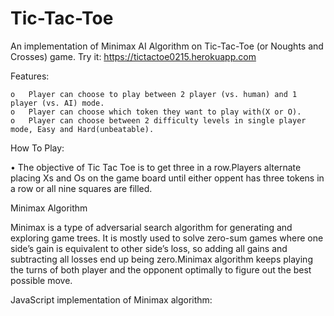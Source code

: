 # Tic-Tac-Toe
An implementation of Minimax AI Algorithm on Tic-Tac-Toe (or Noughts and Crosses) game. Try it: https://tictactoe0215.herokuapp.com

Features:

    o	Player can choose to play between 2 player (vs. human) and 1 player (vs. AI) mode.
    o	Player can choose which token they want to play with(X or O).
    o	Player can choose between 2 difficulty levels in single player mode, Easy and Hard(unbeatable).
    
 How To Play:
 
•	The objective of Tic Tac Toe is to get three in a row.Players alternate placing Xs and Os on the game board until either oppent has three tokens in a row or all nine squares  are filled.
           
Minimax Algorithm

Minimax is a type of adversarial search algorithm for generating and exploring game trees. It is mostly used to solve zero-sum games where one side’s gain is equivalent to other side’s loss, so adding all gains and subtracting all losses end up being zero.Minimax algorithm keeps playing the turns of both player and the opponent optimally to figure out the best possible move.
 
 
 JavaScript implementation of Minimax algorithm:
 



